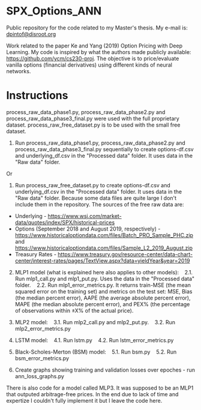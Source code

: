 # SPX_Options_ANN
Public repository for the code related to my Master's thesis. My e-mail is: dpintof@disroot.org

Work related to the paper Ke and Yang (2019) Option Pricing with Deep Learning. My code is inspired by what the authors made publicly available: https://github.com/ycm/cs230-proj. The objective is to price/evaluate vanilla options (financial derivatives) using different kinds of neural networks. 

# Instructions
process_raw_data_phase1.py, process_raw_data_phase2.py and process_raw_data_phase3_final.py were used with the full proprietary dataset. 
process_raw_free_dataset.py is to be used with the small free dataset.

1. Run process_raw_data_phase1.py, process_raw_data_phase2.py and process_raw_data_phase3_final.py sequentially to create options-df.csv and underlying_df.csv in the "Processed data" folder. It uses data in the "Raw data" folder.

Or

1. Run process_raw_free_dataset.py to create options-df.csv and underlying_df.csv in the "Processed data" folder. It uses data in the "Raw data" folder. Because some data files are quite large I don't include them in the repository. The sources of the free raw data are:
 * Underlying - https://www.wsj.com/market-data/quotes/index/SPX/historical-prices
 * Options (September 2018 and August 2019, respectively) - https://www.historicaloptiondata.com/files/Batch_PRO_Sample_PHC.zip and https://www.historicaloptiondata.com/files/Sample_L2_2019_August.zip
 * Treasury Rates - https://www.treasury.gov/resource-center/data-chart-center/interest-rates/pages/TextView.aspx?data=yieldYear&year=2019

2. MLP1 model (what is explained here also applies to other models): 
    2.1. Run mlp1_call.py and mlp1_put.py. Uses the data in the "Processed data" folder.
    2.2. Run mlp1_error_metrics.py. It returns train-MSE (the mean squared error on the training set) and metrics on the test set: MSE, Bias (the median percent error), AAPE (the average absolute percent error), MAPE (the median absolute percent error), and PEX% (the percentage of observations within ±X% of the actual price).

3. MLP2 model: 
    3.1. Run mlp2_call.py and mlp2_put.py.
    3.2. Run mlp2_error_metrics.py

4. LSTM model:
    4.1. Run lstm.py
    4.2. Run lstm_error_metrics.py

5. Black-Scholes-Merton (BSM) model:
    5.1. Run bsm.py
    5.2. Run bsm_error_metrics.py

6. Create graphs showing training and validation losses over epoches - run ann_loss_graphs.py

There is also code for a model called MLP3. It was supposed to be an MLP1 that outputed arbitrage-free prices. In the end due to lack of time and expertize I couldn't fully implement it but I leave the code here.
